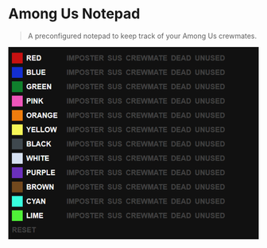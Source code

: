 # Among Us Notepad

> A preconfigured notepad to keep track of your Among Us crewmates.

![demo](/demo.gif)

